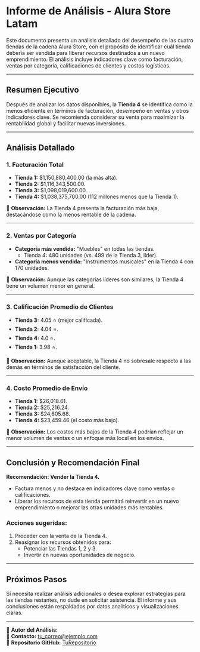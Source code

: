# Informe de Análisis - Alura Store Latam

Este documento presenta un análisis detallado del desempeño de las cuatro tiendas de la cadena Alura Store, con el propósito de identificar cuál tienda debería ser vendida para liberar recursos destinados a un nuevo emprendimiento. El análisis incluye indicadores clave como facturación, ventas por categoría, calificaciones de clientes y costos logísticos.

---

## **Resumen Ejecutivo**
Después de analizar los datos disponibles, la **Tienda 4** se identifica como la menos eficiente en términos de facturación, desempeño en ventas y otros indicadores clave. Se recomienda considerar su venta para maximizar la rentabilidad global y facilitar nuevas inversiones.

---

## **Análisis Detallado**

### 1. **Facturación Total**
- **Tienda 1:** $1,150,880,400.00 (la más alta).
- **Tienda 2:** $1,116,343,500.00.
- **Tienda 3:** $1,098,019,600.00.
- **Tienda 4:** $1,038,375,700.00 (112 millones menos que la Tienda 1).

📝 **Observación:** La Tienda 4 presenta la facturación más baja, destacándose como la menos rentable de la cadena.

---

### 2. **Ventas por Categoría**
- **Categoría más vendida:** "Muebles" en todas las tiendas.
  - Tienda 4: 480 unidades (vs. 499 de la Tienda 3, líder).
- **Categoría menos vendida:** "Instrumentos musicales" en la Tienda 4 con 170 unidades.

📝 **Observación:** Aunque las categorías líderes son similares, la Tienda 4 tiene un volumen menor en general.

---

### 3. **Calificación Promedio de Clientes**
- **Tienda 3:** 4.05 ⭐ (mejor calificada).
- **Tienda 2:** 4.04 ⭐.
- **Tienda 4:** 4.0 ⭐.
- **Tienda 1:** 3.98 ⭐.

📝 **Observación:** Aunque aceptable, la Tienda 4 no sobresale respecto a las demás en términos de satisfacción del cliente.

---

### 4. **Costo Promedio de Envío**
- **Tienda 1:** $26,018.61.
- **Tienda 2:** $25,216.24.
- **Tienda 3:** $24,805.68.
- **Tienda 4:** $23,459.46 (el costo más bajo).

📝 **Observación:** Los costos más bajos de la Tienda 4 podrían reflejar un menor volumen de ventas o un enfoque más local en los envíos.

---

## **Conclusión y Recomendación Final**

**Recomendación: Vender la Tienda 4.**
- Factura menos y no destaca en indicadores clave como ventas o calificaciones.
- Liberar los recursos de esta tienda permitirá reinvertir en un nuevo emprendimiento o mejorar las otras unidades más rentables.

### **Acciones sugeridas:**
1. Proceder con la venta de la Tienda 4.
2. Reasignar los recursos obtenidos para:
   - Potenciar las Tiendas 1, 2 y 3.
   - Invertir en nuevas oportunidades de negocio.

---

## **Próximos Pasos**
Si necesita realizar análisis adicionales o desea explorar estrategias para las tiendas restantes, no dude en solicitar asistencia. El informe y sus conclusiones están respaldados por datos analíticos y visualizaciones claras.

---

👤 **Autor del Análisis:**  
📧 **Contacto:** tu_correo@ejemplo.com  
🔗 **Repositorio GitHub:** [TuRepositorio](https://github.com/tuusuario/turepositorio)


